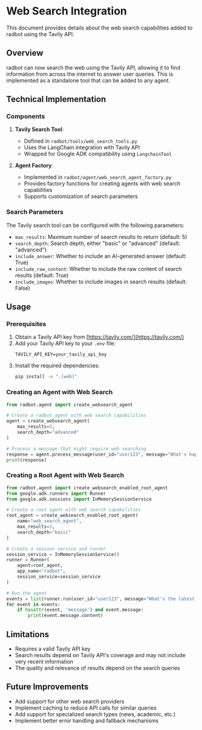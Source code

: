 # Web Search Integration

<!-- Version: 0.4.0 | Last Updated: 2025-05-07 -->


This document provides details about the web search capabilities added to radbot using the Tavily API.

## Overview

radbot can now search the web using the Tavily API, allowing it to find information from across the internet to answer user queries. This is implemented as a standalone tool that can be added to any agent.

## Technical Implementation

### Components

1. **Tavily Search Tool**:
   - Defined in `radbot/tools/web_search_tools.py`
   - Uses the LangChain integration with Tavily API
   - Wrapped for Google ADK compatibility using `LangchainTool`

2. **Agent Factory**:
   - Implemented in `radbot/agent/web_search_agent_factory.py`
   - Provides factory functions for creating agents with web search capabilities
   - Supports customization of search parameters

### Search Parameters

The Tavily search tool can be configured with the following parameters:

- `max_results`: Maximum number of search results to return (default: 5)
- `search_depth`: Search depth, either "basic" or "advanced" (default: "advanced")
- `include_answer`: Whether to include an AI-generated answer (default: True)
- `include_raw_content`: Whether to include the raw content of search results (default: True)
- `include_images`: Whether to include images in search results (default: False)

## Usage

### Prerequisites

1. Obtain a Tavily API key from [https://tavily.com/](https://tavily.com/)
2. Add your Tavily API key to your `.env` file:
   ```
   TAVILY_API_KEY=your_tavily_api_key
   ```
3. Install the required dependencies:
   ```bash
   pip install -e ".[web]"
   ```

### Creating an Agent with Web Search

```python
from radbot.agent import create_websearch_agent

# Create a radbot agent with web search capabilities
agent = create_websearch_agent(
    max_results=5,
    search_depth="advanced"
)

# Process a message that might require web searching
response = agent.process_message(user_id="user123", message="What's happening in the news today?")
print(response)
```

### Creating a Root Agent with Web Search

```python
from radbot.agent import create_websearch_enabled_root_agent
from google.adk.runners import Runner
from google.adk.sessions import InMemorySessionService

# Create a root agent with web search capabilities
root_agent = create_websearch_enabled_root_agent(
    name="web_search_agent",
    max_results=3,
    search_depth="basic"
)

# Create a session service and runner
session_service = InMemorySessionService()
runner = Runner(
    agent=root_agent,
    app_name="radbot",
    session_service=session_service
)

# Run the agent
events = list(runner.run(user_id="user123", message="What's the latest on AI advancements?"))
for event in events:
    if hasattr(event, 'message') and event.message:
        print(event.message.content)
```

## Limitations

- Requires a valid Tavily API key
- Search results depend on Tavily API's coverage and may not include very recent information
- The quality and relevance of results depend on the search queries

## Future Improvements

- Add support for other web search providers
- Implement caching to reduce API calls for similar queries
- Add support for specialized search types (news, academic, etc.)
- Implement better error handling and fallback mechanisms
